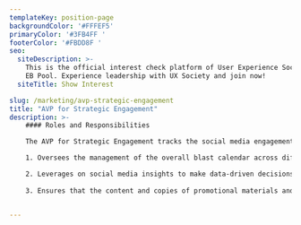 ```yaml
---
templateKey: position-page
backgroundColor: '#FFFEF5'
primaryColor: '#3FB4FF '
footerColor: '#FBDD8F '
seo:
  siteDescription: >-
    This is the official interest check platform of User Experience Society for
    EB Pool. Experience leadership with UX Society and join now!
  siteTitle: Show Interest

slug: /marketing/avp-strategic-engagement
title: "AVP for Strategic Engagement"
description: >-
    #### Roles and Responsibilities

    The AVP for Strategic Engagement tracks the social media engagement of UXS social media platforms and creates engaging content to effectively advertise UXS initiatives. They shall execute the following tasks:

    1. Oversees the management of the overall blast calendar across different platforms, for promotional materials across different events and initiatives.

    2. Leverages on social media insights to make data-driven decisions for marketing strategies.
    
    3. Ensures that the content and copies of promotional materials and captions are in line with the voice and brand guidelines of the organization.


---
```


